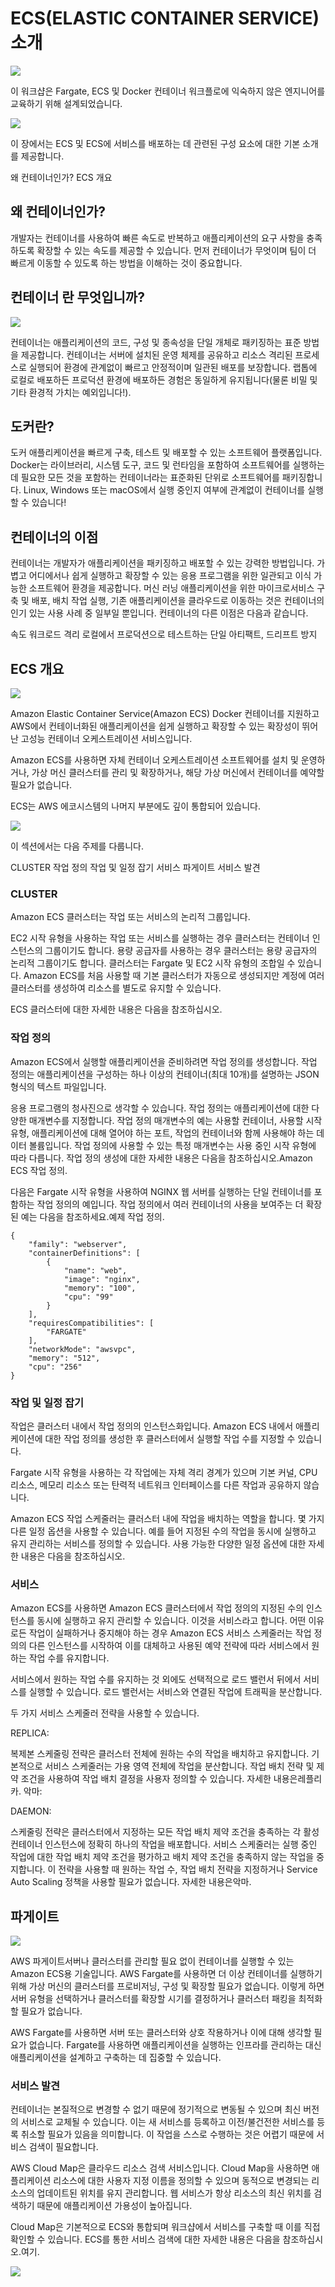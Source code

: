 # ECS(ELASTIC CONTAINER SERVICE) 소개

![](./images/3-service-animated.gif)

이 워크샵은 Fargate, ECS 및 Docker 컨테이너 워크플로에 익숙하지 않은 엔지니어를 교육하기 위해 설계되었습니다.

![](./images/ecsproductpage.png)

이 장에서는 ECS 및 ECS에 서비스를 배포하는 데 관련된 구성 요소에 대한 기본 소개를 제공합니다.

왜 컨테이너인가?
ECS 개요

## 왜 컨테이너인가?
개발자는 컨테이너를 사용하여 빠른 속도로 반복하고 애플리케이션의 요구 사항을 충족하도록 확장할 수 있는 속도를 제공할 수 있습니다. 먼저 컨테이너가 무엇이며 팀이 더 빠르게 이동할 수 있도록 하는 방법을 이해하는 것이 중요합니다.

## 컨테이너 란 무엇입니까?

![](./images/containership.jpg)

컨테이너는 애플리케이션의 코드, 구성 및 종속성을 단일 개체로 패키징하는 표준 방법을 제공합니다.
컨테이너는 서버에 설치된 운영 체제를 공유하고 리소스 격리된 프로세스로 실행되어 환경에 관계없이 빠르고 안정적이며 일관된 배포를 보장합니다.
랩톱에 로컬로 배포하든 프로덕션 환경에 배포하든 경험은 동일하게 유지됩니다(물론 비밀 및 기타 환경적 가치는 예외입니다!).

## 도커란?
도커 애플리케이션을 빠르게 구축, 테스트 및 배포할 수 있는 소프트웨어 플랫폼입니다.
Docker는 라이브러리, 시스템 도구, 코드 및 런타임을 포함하여 소프트웨어를 실행하는 데 필요한 모든 것을 포함하는 컨테이너라는 표준화된 단위로 소프트웨어를 패키징합니다.
Linux, Windows 또는 macOS에서 실행 중인지 여부에 관계없이 컨테이너를 실행할 수 있습니다!

## 컨테이너의 이점
컨테이너는 개발자가 애플리케이션을 패키징하고 배포할 수 있는 강력한 방법입니다. 가볍고 어디에서나 쉽게 실행하고 확장할 수 있는 응용 프로그램을 위한 일관되고 이식 가능한 소프트웨어 환경을 제공합니다. 머신 러닝 애플리케이션을 위한 마이크로서비스 구축 및 배포, 배치 작업 실행, 기존 애플리케이션을 클라우드로 이동하는 것은 컨테이너의 인기 있는 사용 사례 중 일부일 뿐입니다. 컨테이너의 다른 이점은 다음과 같습니다.

속도
워크로드 격리
로컬에서 프로덕션으로 테스트하는 단일 아티팩트, 드리프트 방지

## ECS 개요

![](./images/ecs.png)

Amazon Elastic Container Service(Amazon ECS) Docker 컨테이너를 지원하고 AWS에서 컨테이너화된 애플리케이션을 쉽게 실행하고 확장할 수 있는 확장성이 뛰어난 고성능 컨테이너 오케스트레이션 서비스입니다.

Amazon ECS를 사용하면 자체 컨테이너 오케스트레이션 소프트웨어를 설치 및 운영하거나, 가상 머신 클러스터를 관리 및 확장하거나, 해당 가상 머신에서 컨테이너를 예약할 필요가 없습니다.

ECS는 AWS 에코시스템의 나머지 부분에도 깊이 통합되어 있습니다.

![](./images/integration.svg)

이 섹션에서는 다음 주제를 다룹니다.

CLUSTER
작업 정의
작업 및 일정 잡기
서비스
파게이트
서비스 발견

### CLUSTER
Amazon ECS 클러스터는 작업 또는 서비스의 논리적 그룹입니다.

EC2 시작 유형을 사용하는 작업 또는 서비스를 실행하는 경우 클러스터는 컨테이너 인스턴스의 그룹이기도 합니다.
용량 공급자를 사용하는 경우 클러스터는 용량 공급자의 논리적 그룹이기도 합니다.
클러스터는 Fargate 및 EC2 시작 유형의 조합일 수 있습니다.
Amazon ECS를 처음 사용할 때 기본 클러스터가 자동으로 생성되지만 계정에 여러 클러스터를 생성하여 리소스를 별도로 유지할 수 있습니다.

ECS 클러스터에 대한 자세한 내용은 다음을 참조하십시오.

### 작업 정의
Amazon ECS에서 실행할 애플리케이션을 준비하려면 작업 정의를 생성합니다. 작업 정의는 애플리케이션을 구성하는 하나 이상의 컨테이너(최대 10개)를 설명하는 JSON 형식의 텍스트 파일입니다.

응용 프로그램의 청사진으로 생각할 수 있습니다. 작업 정의는 애플리케이션에 대한 다양한 매개변수를 지정합니다. 작업 정의 매개변수의 예는 사용할 컨테이너, 사용할 시작 유형, 애플리케이션에 대해 열어야 하는 포트, 작업의 컨테이너와 함께 사용해야 하는 데이터 볼륨입니다. 작업 정의에 사용할 수 있는 특정 매개변수는 사용 중인 시작 유형에 따라 다릅니다. 작업 정의 생성에 대한 자세한 내용은 다음을 참조하십시오.Amazon ECS 작업 정의.

다음은 Fargate 시작 유형을 사용하여 NGINX 웹 서버를 실행하는 단일 컨테이너를 포함하는 작업 정의의 예입니다. 작업 정의에서 여러 컨테이너의 사용을 보여주는 더 확장된 예는 다음을 참조하세요.예제 작업 정의.

```
{
    "family": "webserver",
    "containerDefinitions": [
        {
            "name": "web",
            "image": "nginx",
            "memory": "100",
            "cpu": "99"
        }
    ],
    "requiresCompatibilities": [
        "FARGATE"
    ],
    "networkMode": "awsvpc",
    "memory": "512",
    "cpu": "256"
}
```

### 작업 및 일정 잡기
작업은 클러스터 내에서 작업 정의의 인스턴스화입니다. Amazon ECS 내에서 애플리케이션에 대한 작업 정의를 생성한 후 클러스터에서 실행할 작업 수를 지정할 수 있습니다.

Fargate 시작 유형을 사용하는 각 작업에는 자체 격리 경계가 있으며 기본 커널, CPU 리소스, 메모리 리소스 또는 탄력적 네트워크 인터페이스를 다른 작업과 공유하지 않습니다.

Amazon ECS 작업 스케줄러는 클러스터 내에 작업을 배치하는 역할을 합니다. 몇 가지 다른 일정 옵션을 사용할 수 있습니다. 예를 들어 지정된 수의 작업을 동시에 실행하고 유지 관리하는 서비스를 정의할 수 있습니다. 사용 가능한 다양한 일정 옵션에 대한 자세한 내용은 다음을 참조하십시오.

### 서비스
Amazon ECS를 사용하면 Amazon ECS 클러스터에서 작업 정의의 지정된 수의 인스턴스를 동시에 실행하고 유지 관리할 수 있습니다. 이것을 서비스라고 합니다. 어떤 이유로든 작업이 실패하거나 중지해야 하는 경우 Amazon ECS 서비스 스케줄러는 작업 정의의 다른 인스턴스를 시작하여 이를 대체하고 사용된 예약 전략에 따라 서비스에서 원하는 작업 수를 유지합니다.

서비스에서 원하는 작업 수를 유지하는 것 외에도 선택적으로 로드 밸런서 뒤에서 서비스를 실행할 수 있습니다. 로드 밸런서는 서비스와 연결된 작업에 트래픽을 분산합니다.

두 가지 서비스 스케줄러 전략을 사용할 수 있습니다.

REPLICA:

복제본 스케줄링 전략은 클러스터 전체에 원하는 수의 작업을 배치하고 유지합니다. 기본적으로 서비스 스케줄러는 가용 영역 전체에 작업을 분산합니다. 작업 배치 전략 및 제약 조건을 사용하여 작업 배치 결정을 사용자 정의할 수 있습니다. 자세한 내용은레플리카.
악마:

DAEMON:

스케줄링 전략은 클러스터에서 지정하는 모든 작업 배치 제약 조건을 충족하는 각 활성 컨테이너 인스턴스에 정확히 하나의 작업을 배포합니다. 서비스 스케줄러는 실행 중인 작업에 대한 작업 배치 제약 조건을 평가하고 배치 제약 조건을 충족하지 않는 작업을 중지합니다. 이 전략을 사용할 때 원하는 작업 수, 작업 배치 전략을 지정하거나 Service Auto Scaling 정책을 사용할 필요가 없습니다. 자세한 내용은악마.

## 파게이트

![](./images/fargate.png)

AWS 파게이트서버나 클러스터를 관리할 필요 없이 컨테이너를 실행할 수 있는 Amazon ECS용 기술입니다. AWS Fargate를 사용하면 더 이상 컨테이너를 실행하기 위해 가상 머신의 클러스터를 프로비저닝, 구성 및 확장할 필요가 없습니다. 이렇게 하면 서버 유형을 선택하거나 클러스터를 확장할 시기를 결정하거나 클러스터 패킹을 최적화할 필요가 없습니다.

AWS Fargate를 사용하면 서버 또는 클러스터와 상호 작용하거나 이에 대해 생각할 필요가 없습니다. Fargate를 사용하면 애플리케이션을 실행하는 인프라를 관리하는 대신 애플리케이션을 설계하고 구축하는 데 집중할 수 있습니다.

### 서비스 발견
컨테이너는 본질적으로 변경할 수 없기 때문에 정기적으로 변동될 수 있으며 최신 버전의 서비스로 교체될 수 있습니다. 이는 새 서비스를 등록하고 이전/불건전한 서비스를 등록 취소할 필요가 있음을 의미합니다. 이 작업을 스스로 수행하는 것은 어렵기 때문에 서비스 검색이 필요합니다.

AWS Cloud Map은 클라우드 리소스 검색 서비스입니다. Cloud Map을 사용하면 애플리케이션 리소스에 대한 사용자 지정 이름을 정의할 수 있으며 동적으로 변경되는 리소스의 업데이트된 위치를 유지 관리합니다. 웹 서비스가 항상 리소스의 최신 위치를 검색하기 때문에 애플리케이션 가용성이 높아집니다.

Cloud Map은 기본적으로 ECS와 통합되며 워크샵에서 서비스를 구축할 때 이를 직접 확인할 수 있습니다. ECS를 통한 서비스 검색에 대한 자세한 내용은 다음을 참조하십시오.여기.

![](./images/cloudmapproduct.png)